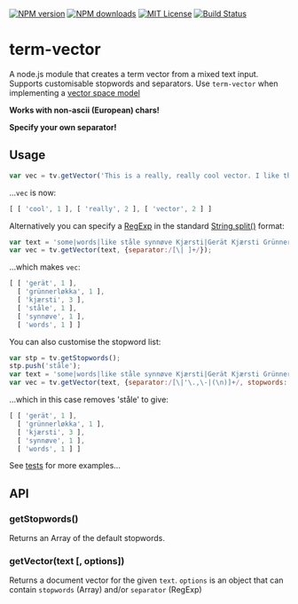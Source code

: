 [![NPM version][npm-version-image]][npm-url] [![NPM downloads][npm-downloads-image]][npm-url] [![MIT License][license-image]][license-url] [![Build Status][travis-image]][travis-url]

# term-vector
A node.js module that creates a term vector from a mixed text input. Supports customisable stopwords and separators. Use `term-vector` when implementing a [vector space model](http://en.wikipedia.org/wiki/Vector_space_model)

**Works with non-ascii (European) chars!**

**Specify your own separator!**


## Usage

```javascript
var vec = tv.getVector('This is a really, really cool vector. I like this VeCTor');
```

...`vec` is now:

```javascript
[ [ 'cool', 1 ], [ 'really', 2 ], [ 'vector', 2 ] ]
```

Alternatively you can specify a [RegExp](https://developer.mozilla.org/en-US/docs/Web/JavaScript/Reference/Global_Objects/RegExp) in the standard [String.split()](https://developer.mozilla.org/en-US/docs/Web/JavaScript/Reference/Global_Objects/String/split) format:

```javascript
var text = 'some|words|like ståle synnøve Kjærsti|Gerät Kjærsti Grünnerløkka Kjærsti';
var vec = tv.getVector(text, {separator:/[\| ]+/});
```

...which makes `vec`:

```javascript
[ [ 'gerät', 1 ],
  [ 'grünnerløkka', 1 ],
  [ 'kjærsti', 3 ],
  [ 'ståle', 1 ],
  [ 'synnøve', 1 ],
  [ 'words', 1 ] ]
```

You can also customise the stopword list:

```javascript
var stp = tv.getStopwords();
stp.push('ståle');
var text = 'some|words|like ståle synnøve Kjærsti|Gerät Kjærsti Grünnerløkka Kjærsti';
var vec = tv.getVector(text, {separator:/[\|'\.,\-|(\n)]+/, stopwords: stp});
```

...which in this case removes 'ståle' to give:

```javascript
[ [ 'gerät', 1 ],
  [ 'grünnerløkka', 1 ],
  [ 'kjærsti', 3 ],
  [ 'synnøve', 1 ],
  [ 'words', 1 ] ]
```

See [tests](https://github.com/fergiemcdowall/term-vector/blob/master/test/test.js) for more examples...


## API

### getStopwords()

Returns an Array of the default stopwords.


### getVector(text [, options])

Returns a document vector for the given `text`. `options` is an object that can contain `stopwords` (Array) and/or `separator` (RegExp)


[license-image]: http://img.shields.io/badge/license-MIT-blue.svg?style=flat
[license-url]: LICENSE

[npm-url]: https://npmjs.org/package/term-vector
[npm-version-image]: http://img.shields.io/npm/v/term-vector.svg?style=flat
[npm-downloads-image]: http://img.shields.io/npm/dm/term-vector.svg?style=flat

[travis-url]: http://travis-ci.org/fergiemcdowall/term-vector
[travis-image]: http://img.shields.io/travis/fergiemcdowall/term-vector.svg?style=flat
